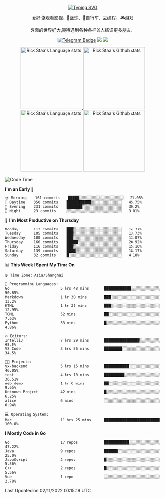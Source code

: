 <div align="center"> 

[![Typing SVG](https://readme-typing-svg.herokuapp.com?size=25&duration=2500&color=eeeeee&vCenter=true&width=200&height=40&lines=Hi+there+%F0%9F%91%8B%F0%9F%8F%BB;I'm+DanBai)](https://git.io/typing-svg)

爱好:🎬观看影视、🏀篮球、🚴自行车、💻编程、🎮游戏

外面的世界好大,期待遇到各种各样的人结识更多朋友。

[![Telegram Badge](https://img.shields.io/badge/-Telegram-blue?style=flat&logo=Telegram&logoColor=white)](https://t.me/danbai9420) 
[![](https://img.shields.io/badge/-Blog-brightgreen?style=flat&logo=Blogger&logoColor=white)](https://p00q.cn)
[![](https://img.shields.io/badge/-Email-red?style=flat&logo=Mail.Ru&logoColor=white)](mailto:danbai@88.com)
</div>

<!-- Light Mode -->
<div align="center"> 
<a href="https://github.com/anuraghazra/github-readme-stats#gh-light-mode-only">
<img height=200 src="https://github-readme-stats-git-master-rstaa-rickstaa.vercel.app/api/top-langs/?username=danbai225&layout=compact&langs_count=10&hide_border=1&role=OWNER,COLLABORATOR#gh-light-mode-only" alt="Rick Staa's Language stats" />
</a>
<a href="https://github.com/anuraghazra/github-readme-stats#gh-light-mode-only">
<img height=200 src="https://github-readme-stats-git-master-rstaa-rickstaa.vercel.app/api?username=danbai225&show_icons=true&count_private=true&line_height=28&hide_border=1&include_all_commits=true&card_width=450&role=OWNER,COLLABORATOR&exclude_repo=github-readme-stats#gh-light-mode-only" alt="Rick Staa's Github stats" />
</a>
</div>

<!-- Dark Mode -->
<div align="center"> 
<a href="https://github.com/anuraghazra/github-readme-stats#gh-dark-mode-only">
<img height=200 src="https://github-readme-stats-git-master-rstaa-rickstaa.vercel.app/api/top-langs/?username=danbai225&layout=compact&langs_count=10&hide_border=1&role=OWNER,COLLABORATOR&theme=github_dark#gh-dark-mode-only" alt="Rick Staa's Language stats" />
</a>
<a href="https://github.com/anuraghazra/github-readme-stats#gh-dark-mode-only">
<img height=200 src="https://github-readme-stats-git-master-rstaa-rickstaa.vercel.app/api?username=danbai225&show_icons=true&count_private=true&line_height=28&hide_border=1&include_all_commits=true&card_width=450&role=OWNER,COLLABORATOR&exclude_repo=github-readme-stats&theme=github_dark#gh-dark-mode-only" alt="Rick Staa's Github stats" />
</a>
</div>

<!--START_SECTION:waka-->
![Code Time](http://img.shields.io/badge/Code%20Time-123%20hrs%2040%20mins-blue)

**I'm an Early 🐤** 

```text
🌞 Morning    161 commits    █████░░░░░░░░░░░░░░░░░░░░   21.05% 
🌆 Daytime    350 commits    ███████████░░░░░░░░░░░░░░   45.75% 
🌃 Evening    231 commits    ███████░░░░░░░░░░░░░░░░░░   30.2% 
🌙 Night      23 commits     ░░░░░░░░░░░░░░░░░░░░░░░░░   3.01%

```
📅 **I'm Most Productive on Thursday** 

```text
Monday       113 commits    ███░░░░░░░░░░░░░░░░░░░░░░   14.77% 
Tuesday      105 commits    ███░░░░░░░░░░░░░░░░░░░░░░   13.73% 
Wednesday    100 commits    ███░░░░░░░░░░░░░░░░░░░░░░   13.07% 
Thursday     160 commits    █████░░░░░░░░░░░░░░░░░░░░   20.92% 
Friday       116 commits    ███░░░░░░░░░░░░░░░░░░░░░░   15.16% 
Saturday     139 commits    ████░░░░░░░░░░░░░░░░░░░░░   18.17% 
Sunday       32 commits     █░░░░░░░░░░░░░░░░░░░░░░░░   4.18%

```


📊 **This Week I Spent My Time On** 

```text
⌚︎ Time Zone: Asia/Shanghai

💬 Programming Languages: 
Go                       5 hrs 48 mins       ████████████░░░░░░░░░░░░░   50.85% 
Markdown                 1 hr 30 mins        ███░░░░░░░░░░░░░░░░░░░░░░   13.2% 
HTML                     1 hr 28 mins        ███░░░░░░░░░░░░░░░░░░░░░░   12.95% 
TOML                     52 mins             ██░░░░░░░░░░░░░░░░░░░░░░░   7.63% 
Python                   33 mins             █░░░░░░░░░░░░░░░░░░░░░░░░   4.86%

🔥 Editors: 
IntelliJ                 7 hrs 29 mins       ████████████████░░░░░░░░░   65.5% 
VS Code                  3 hrs 56 mins       ████████░░░░░░░░░░░░░░░░░   34.5%

🐱‍💻 Projects: 
yx-backend               5 hrs 15 mins       ███████████░░░░░░░░░░░░░░   46.05% 
test                     4 hrs 10 mins       █████████░░░░░░░░░░░░░░░░   36.51% 
web_demo                 1 hr 6 mins         ██░░░░░░░░░░░░░░░░░░░░░░░   9.65% 
Unknown Project          42 mins             █░░░░░░░░░░░░░░░░░░░░░░░░   6.25% 
alice                    6 mins              ░░░░░░░░░░░░░░░░░░░░░░░░░   0.94%

💻 Operating System: 
Mac                      11 hrs 25 mins      █████████████████████████   100.0%

```

**I Mostly Code in Go** 

```text
Go                       17 repos            ███████████░░░░░░░░░░░░░░   47.22% 
Java                     9 repos             ██████░░░░░░░░░░░░░░░░░░░   25.0% 
JavaScript               2 repos             █░░░░░░░░░░░░░░░░░░░░░░░░   5.56% 
C++                      2 repos             █░░░░░░░░░░░░░░░░░░░░░░░░   5.56% 
Vue                      1 repo              ░░░░░░░░░░░░░░░░░░░░░░░░░   2.78%

```



 Last Updated on 02/11/2022 00:15:19 UTC
<!--END_SECTION:waka-->
